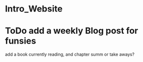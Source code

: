 # Intro_Website
# ToDo add a weekly Blog post for funsies 
add a book currently reading, and chapter summ or take aways?
